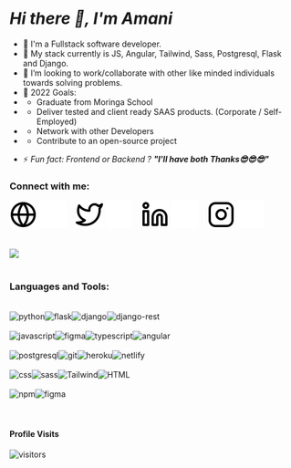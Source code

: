 
<!--
**amani-joseph/amani-joseph** is a ✨ _special_ ✨ repository because its `README.md` (this file) appears on your GitHub profile.-->

# *Hi there 👋, I'm Amani*


- 📖 I'm  a Fullstack software developer. 
- 🌱 My stack currently is JS, Angular, Tailwind, Sass, Postgresql, Flask and Django.
- 👯 I’m looking to work/collaborate with other like minded individuals towards solving problems.
- 🥅 2022 Goals: 
- - Graduate from Moringa School
- - Deliver tested and client ready SAAS products. (Corporate / Self-Employed)
- - Network with other Developers
- - Contribute to an open-source project
<!-- - 🎯 2022 Goals hit:  -->
- ⚡ *Fun fact: Frontend or Backend ?*     ***"I'll have both Thanks😎😎😎"***

### Connect with me:

[![website](./img/globe-light.svg)](https://www.amanijoseph.com#gh-light-mode-only)
[![website](./img/globe-dark.svg)](https://www.amanijoseph.com#gh-dark-mode-only)
&nbsp;&nbsp;
[![website](./img/twitter-light.svg)](https://twitter.com/joseph_amani_#gh-light-mode-only)
[![website](./img/twitter-dark.svg)](https://twitter.com/joseph_amani_#gh-dark-mode-only)
&nbsp;&nbsp;
[![website](./img/linkedin-light.svg)](https://www.linkedin.com/in/amani-joseph-75a394189/#gh-light-mode-only)
[![website](./img/linkedin-dark.svg)](https://www.linkedin.com/in/amani-joseph-75a394189/#gh-dark-mode-only)
&nbsp;&nbsp;
[![website](./img/instagram-light.svg)](https://www.instagram.com/joseph_amani_/#gh-light-mode-only)
[![website](./img/instagram-dark.svg)](https://www.instagram.com/joseph_amani_/#gh-dark-mode-only)

<br />
<a href="https://amanijoseph.com" style="margin-right:.5%; margin-top=.5%;">
  <img align="center" src="https://github-readme-stats.vercel.app/api?username=amani-joseph&&show_icons=true&theme=radical" />
</a>
<br />


<!-- 
<a href="https://amani-joseph.com">
<img align="center" src="https://github-readme-stats.vercel.app/api/top-langs/?username=amani-joseph&layout=compact)](https://github.com/amani-joseph/github-readme-stats">
</a> -->

<br />

### Languages and Tools:
<br />

<div>
<img align="left" alt="python" src="https://img.shields.io/badge/python%20-blue.svg?&style=for-the-badge&logo=python&logoColor=white" />
<img align="left" alt="flask" src="https://img.shields.io/badge/flask%20-%2343853D.svg?&style=for-the-badge&logo=flask&logoColor=white" />
<img align="left" alt="django" src="https://img.shields.io/badge/django%20-%2343853D.svg?&style=for-the-badge&logo=django&logoColor=white" />
<img align="left" alt="django-rest" src="https://img.shields.io/badge/DJANGO-REST-ff1709?style=for-the-badge&logo=django&logoColor=white&color=ff1709&labelColor=gray" />
</div>
<br>
<br>
<div>
  <img align="left" alt="javascript" src="https://img.shields.io/badge/javascript%20-yellow.svg?&style=for-the-badge&logo=javascript&logoColor=white" />
  <img align="left" alt="figma" src="https://img.shields.io/badge/node.js-6DA55F?style=for-the-badge&logo=node.js&logoColor=white" />
<img align="left" alt="typescript" src="https://img.shields.io/badge/typescript%20-%230077B5.svg?&style=for-the-badge&logo=typescript&logoColor=white" />
<img align="left" alt="angular" src="https://img.shields.io/badge/angular%20-red.svg?&style=for-the-badge&logo=angular&logoColor=white" />


</div>
<br>
<br>
<div>
<img align="left" alt="postgresql" src="https://img.shields.io/badge/postgresql%20-%23316192.svg?&style=for-the-badge&logo=postgresql&logoColor=white" />
<img align="left" alt="git" src="https://img.shields.io/badge/git%20-orange.svg?&style=for-the-badge&logo=git&logoColor=white" />
<img align="left" alt="heroku" src="https://img.shields.io/badge/heroku%20-purple.svg?&style=for-the-badge&logo=heroku&logoColor=white" />
<img align="left" alt="netlify" src="https://img.shields.io/badge/netlify%20-teal.svg?&style=for-the-badge&logo=netlify&logoColor=white" />

</div>
<br>
<br>
<div>
<img align="left" alt="css" src="https://img.shields.io/badge/css3-%231572B6.svg?style=for-the-badge&logo=css3&logoColor=white" />
<img align="left" alt="sass" src="https://img.shields.io/badge/sass%20-magenta.svg?&style=for-the-badge&logo=sass&logoColor=white" />
<img align="left" alt="Tailwind" src="https://img.shields.io/badge/tailwindcss-%2338B2AC.svg?style=for-the-badge&logo=tailwind-css&logoColor=white" />
<img align="left" alt="HTML" src="https://img.shields.io/badge/html5-%23E34F26.svg?style=for-the-badge&logo=html5&logoColor=white" />


</div>
<br>
<br>
<div>
<img align="left" alt="npm" src="https://img.shields.io/badge/NPM-%23000000.svg?style=for-the-badge&logo=npm&logoColor=white" />
<!-- <img align="left" alt="figma" src="" /> -->
<!-- <img align="left" alt="figma" src="" /> -->
<img align="left" alt="figma" src="https://img.shields.io/badge/figma%20-red.svg?&style=for-the-badge&logo=figma&logoColor=white" />


</div>


<!-- <img align="left" alt="spring" src="https://img.shields.io/badge/drf%20-%236DB33F.svg?&style=for-the-badge&logo=spring&logoColor=white" /> -->
<!-- <img align="left" alt="aws" src="https://img.shields.io/badge/django%20AWS-%23232F3E?logo=amazon-aws&logoColor=white&style=for-the-badge" /> -->
<!-- <img align="left" alt="react" src="https://img.shields.io/badge/react%20-%2320232a.svg?&style=for-the-badge&logo=react&logoColor=%2361DAFB" /> -->
<!-- <img align="left" alt="medium" src="https://img.shields.io/badge/Angular-%23316192.svg?&style=for-the-badge&logo=postgresql&logoColor=white" />
<img align="left" alt="spring" src="https://img.shields.io/badge/Javascript%20-%236DB33F.svg?&style=for-the-badge&logo=spring&logoColor=white" /> -->
<br>
<br>

<!-- <p style="padding:10px;">
<img align="left" alt="HTML5" width="40px" src="https://cdn.jsdelivr.net/gh/devicons/devicon/icons/html5/html5-original.svg" style="padding-top:20px;" />
<img align="left" alt="CSS3" width="40px" src="https://cdn.jsdelivr.net/gh/devicons/devicon/icons/css3/css3-original.svg" style="padding-right:10px;" />
<img align="left" alt="Sass" width="40px" src="https://cdn.jsdelivr.net/gh/devicons/devicon/icons/sass/sass-original.svg" style="padding-right:10px;" />
<img align="left" alt="JavaScript" width="40px" src="https://cdn.jsdelivr.net/gh/devicons/devicon/icons/javascript/javascript-original.svg" style="padding-right:10px;" />
  <img align="left" alt="TypeScript" width="40px" src="https://img.icons8.com/color/48/000000/typescript.png"/>
<img align="left" alt="Angular" width="40px" src="https://img.icons8.com/external-tal-revivo-shadow-tal-revivo/24/000000/external-angular-a-typescript-based-open-source-web-application-framework-logo-shadow-tal-revivo.png"/>
<img align="left" alt="Visual Studio Code" width="40px" src="https://img.icons8.com/color/48/000000/visual-studio-code-2019.png" />
<img align="left" alt="Visual Studio Code" width="40px" src="https://img.icons8.com/fluency/48/000000/sublime-text.png"/>
<img align="left" alt="Visual Studio Code" width="40px" src="https://img.icons8.com/external-tal-revivo-shadow-tal-revivo/24/000000/external-vim-a-highly-configurable-text-editor-for-efficiently-creating-and-changing-any-kind-of-text-logo-shadow-tal-revivo.png"/>
<img align="left" alt="Python" width="40px" src="https://img.icons8.com/fluency/48/000000/python.png"/>
  <img align="left" alt="Django" width="40px" src="https://img.icons8.com/color/48/000000/django.png"/>
<img align="left" alt="Flask" width="40px" src="https://img.icons8.com/ios-filled/50/000000/flask.png"/>
<img align="left" alt="Postgresql" width="40px" src="https://img.icons8.com/color/48/000000/postgreesql.png"/>
<img align="left" alt="Mongodb" width="40px" src="https://img.icons8.com/external-tal-revivo-color-tal-revivo/24/000000/external-mongodb-a-cross-platform-document-oriented-database-program-logo-color-tal-revivo.png"/>
<img align="left" alt="Git" width="40px" src="https://img.icons8.com/color/48/000000/git.png"/>
<img align="left" alt="Figma" width="40px" src="https://img.icons8.com/fluency/48/000000/figma.png"/> -->

<!-- </p> -->

<br />

<h4>Profile Visits </h4>

![visitors](https://visitor-badge.glitch.me/badge?page_id=amani-joseph.)

<br />


